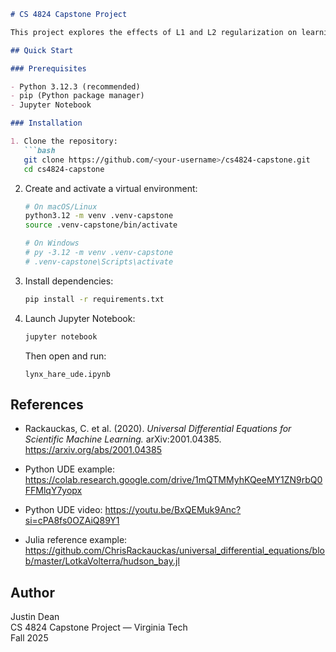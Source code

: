 ```markdown
# CS 4824 Capstone Project

This project explores the effects of L1 and L2 regularization on learning the dynamics of ecological systems using Universal Differential Equations (UDEs).

## Quick Start

### Prerequisites

- Python 3.12.3 (recommended)
- pip (Python package manager)
- Jupyter Notebook

### Installation

1. Clone the repository:
   ```bash
   git clone https://github.com/<your-username>/cs4824-capstone.git
   cd cs4824-capstone
   ```

2. Create and activate a virtual environment:
   ````bash
   # On macOS/Linux
   python3.12 -m venv .venv-capstone
   source .venv-capstone/bin/activate

   # On Windows
   # py -3.12 -m venv .venv-capstone
   # .venv-capstone\Scripts\activate
   ````

3. Install dependencies:
   ````bash
   pip install -r requirements.txt
   ````

4. Launch Jupyter Notebook:
   ````bash
   jupyter notebook
   ````
   Then open and run:
   ```
   lynx_hare_ude.ipynb
   ```


## References

- Rackauckas, C. et al. (2020). *Universal Differential Equations for Scientific Machine Learning.* arXiv:2001.04385.  
  https://arxiv.org/abs/2001.04385

- Python UDE example: https://colab.research.google.com/drive/1mQTMMyhKQeeMY1ZN9rbQ0FFMlqY7yopx
- Python UDE video: https://youtu.be/BxQEMuk9Anc?si=cPA8fs0OZAiQ89Y1

- Julia reference example: https://github.com/ChrisRackauckas/universal_differential_equations/blob/master/LotkaVolterra/hudson_bay.jl

## Author

Justin Dean  
CS 4824 Capstone Project — Virginia Tech  
Fall 2025
```


